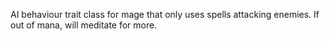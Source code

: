 AI behaviour trait class for mage that only uses spells attacking enemies. If out of mana, will meditate for more.